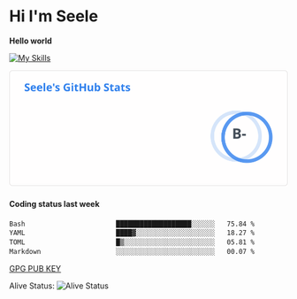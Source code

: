 <h1>Hi I'm Seele</h1>

<b>Hello world</b>

[![My Skills](https://skillicons.dev/icons?i=js,html,css,py,vscode,arduino,cloudflare,docker,git,github,githubactions,heroku,linux,md,mysql,nodejs,nginx,postgres,sqlite,vercel,workers,arch,ubuntu,debian,bash)](https://skillicons.dev)

<img src='/assets/stats.svg' alt="Seele's github stats" >

<h4>Coding status last week </h4>

<!--START_SECTION:waka-->

```txt
Bash                       ███████████████████░░░░░░   75.84 %
YAML                       ████▓░░░░░░░░░░░░░░░░░░░░   18.27 %
TOML                       █▒░░░░░░░░░░░░░░░░░░░░░░░   05.81 %
Markdown                   ░░░░░░░░░░░░░░░░░░░░░░░░░   00.07 %
```

<!--END_SECTION:waka-->

[GPG PUB KEY](https://keys.openpgp.org/vks/v1/by-fingerprint/3FCE91BF5B9666B55B67213C4C57B7824A5B6680)

Alive Status: ![Alive Status](https://hc.dvd.moe/b/2/8b44cecc-1f43-4449-9b4b-9c7fd754673c.svg)
